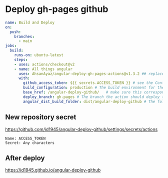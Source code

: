 # Deploy gh-pages github

```yml
name: Build and Deploy
on:
  push:
    branches:
      - main
jobs:
  build:
    runs-on: ubuntu-latest
    steps:
    - uses: actions/checkout@v2
    - name: All things angular
      uses: AhsanAyaz/angular-deploy-gh-pages-actions@v1.3.2 ## replace by latest version without it you will see Expected format {org}/{repo}[/path]@ref. Actual 'AhsanAyaz/angular-deploy-gh-pages-actions',Input string was not in a correct format.
      with:
        github_access_token: ${{ secrets.ACCESS_TOKEN }} # see the Configuration section for how you can create secrets
        build_configuration: production # The build environment for the app. please look configurations in your angular.json
        base_href: /angular-deploy-github/   # make sure this corresponds to https://<your_username>.github.io/<base_href>/
        deploy_branch: gh-pages # The branch the action should deploy to.
        angular_dist_build_folder: dist/angular-deploy-github # The folder where your project is supposed to be after running ng build by the action.
```

## New repository secret 
https://github.com/id1945/angular-deploy-github/settings/secrets/actions
```
Name: ACCESS_TOKEN
Secret: Any characters
```

## After deploy
https://id1945.github.io/angular-deploy-github
